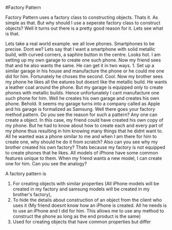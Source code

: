 #Factory Pattern

Factory Pattern uses a factory class to constructing objects. Thats it. As simple as that. But why should I use a seperate factory class to construct objects? Well it turns out there is a pretty good reason for it. Lets see what is that.


Lets take a real world example. we all love phones. Smartphones to be precise. Dont we? Lets say that I want a smartphone with solid metallic build, with curved corners, a saphire button in the centre. Looks hot. I am setting up my own garage to create one such phone. Now my friend sees that and he also wants the same. He can get it in two ways. 1. Set up a similar garage in his house and manufacture the phone or he could me one did for him. Fortunately he choses the second. Cool. Now my brother sees my phone he likes all the eatures but doesnt like the metallic build. He wants a leather coat around the phone. But my garage is equipped only to create phones with metallic builds. Hence unfortunately I cant manufacture one such phone for him. Well he creates his own garage and creates his own phone. Behold. It seems my garage turns into a company called as Apple and his garage is formalized as Samsung. Well there goes your factory method pattern. Do you see the reason for such a pattern? Any one can create a object. In this case, my friend could have created his own copy of my phone. But he had to know about how to create each and every part of my phone thus resulting in him knowing many things that he didnt want to. All he wanted was a phone similar to me and when I am there for him to create one, why should he do it from scratch?
Also can you see why my brother created his own factory? Thats because my factory is not equipped to create phones that he likes. All models of iPhone have some common features unique to them. When my friend wants a new model, I can create one for him.  Can you see the analogy?

A factory pattern is

1.	For creating objects with similar properties (All iPhone models will be created in my factory and samsung models will be created in my brother's factory),
2.	To hide the details about construction of an object from the client who uses it (My friend doesnt know how an iPhone is created. All he needs is to use an iPhone and I did for him. This allows me to use any method to construct the phone as long as the end product is the same)
3.	Used for creating objects that have common properties but differ 





